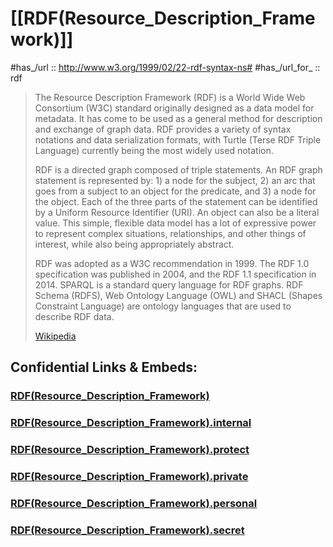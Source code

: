 ﻿# [[RDF(Resource_Description_Framework)]] 

#has_/url :: http://www.w3.org/1999/02/22-rdf-syntax-ns#
#has_/url_for_ :: rdf 


> The Resource Description Framework (RDF) is a World Wide Web Consortium (W3C) standard 
> originally designed as a data model for metadata. It has come to be used as a general method for description and exchange of graph data. RDF provides a variety of syntax notations and data serialization formats, with Turtle (Terse RDF Triple Language) currently being the most widely used notation. 
>
> RDF is a directed graph composed of triple statements. An RDF graph statement is represented by: 1) a node for the subject, 2) an arc that goes from a subject to an object for the predicate, and 3) a node for the object. Each of the three parts of the statement can be identified by a Uniform Resource Identifier (URI). An object can also be a literal value. This simple, flexible data model has a lot of expressive power to represent complex situations, relationships, and other things of interest, while also being appropriately abstract.
>
> RDF was adopted as a W3C recommendation in 1999. The RDF 1.0 specification was published in 2004, and the RDF 1.1 specification in 2014. SPARQL is a standard query language for RDF graphs. RDF Schema (RDFS), Web Ontology Language (OWL) and SHACL (Shapes Constraint Language) are ontology languages that are used to describe RDF data.
>
> [Wikipedia](https://en.wikipedia.org/wiki/Resource%20Description%20Framework)


## Confidential Links & Embeds: 

### [RDF(Resource_Description_Framework)](/_public/W3C/RDF(Resource_Description_Framework).md) 

### [RDF(Resource_Description_Framework).internal](/_internal/W3C/RDF(Resource_Description_Framework).internal.md) 

### [RDF(Resource_Description_Framework).protect](/_protect/W3C/RDF(Resource_Description_Framework).protect.md) 

### [RDF(Resource_Description_Framework).private](/_private/W3C/RDF(Resource_Description_Framework).private.md) 

### [RDF(Resource_Description_Framework).personal](/_personal/W3C/RDF(Resource_Description_Framework).personal.md) 

### [RDF(Resource_Description_Framework).secret](/_secret/W3C/RDF(Resource_Description_Framework).secret.md) 
